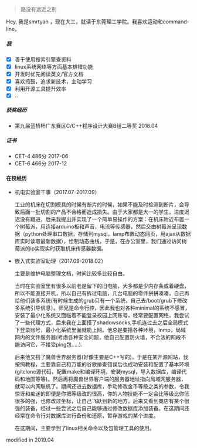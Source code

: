 > 路没有远近之别

Hey, 我是smrtyan ，现在大三，就读于东莞理工学院。我喜欢运动和command-line。

##### 我

- [x] 善于使用搜索引擎查资料
- [x] linux系统网络等方面基本排错功能
- [x] 开发时优先阅读英文/官方文档
- [x] 喜欢捣鼓，追求新技术，主动学习
- [x] 利用开源工具提升效率
- [x] ..

##### 获奖经历

* 第九届蓝桥杯广东赛区C/C++程序设计大赛B组二等奖 2018.04

##### 证书

* CET-4 486分 2017-06
* CET-6 466分 2017-12

#### 在校经历

* 机电实验室干事（2017.07-2017.09）

    工业的机床在切割模具的时候有断片的时候，如果不能及时检测到断片，会导致后面一批切割的产品不合格而造成损失。由于大家都是大一的学生，进度迟迟没有跟进，后来我提出并实现了一个简单易操作的方案：在机床附近布置一个树莓派，用连接arduino板和声音，电流等传感器，然后交由树莓派呈现数据（python处理串口数据，存储到mysql，lamp布置动态网页，用ajax从数据库实时读取最新数据），绘制动态曲线，于是，在办公室里，我们通过访问树莓派的ip实现实时获取机床传感器数据。

* 嵌入式实验室助理（2017.09-2018.02）

    主要是维护电脑整理文档，时间比较多比较自由。

    当时在实验室里有很多以前老是留下的旧电脑，大多都是少内存条或着硬盘，所以不能直接开机，所以自己有拆过电脑，几台电脑的零件拼拼凑凑，自己再给他们装多系统(有时候生成的grub只有一个系统，自己去/boot/grub下修改多系统引导信息）。师兄是命令行控，因此我也对各种minimal的系统不感冒，安装了最小化系统又面临着不能登录校园上网账号，经常要配置网络，我尝试了一些代理方式，后来我在上面搭了shadowsocks,手机连过去之后全局模式下登录账号，最小化系统里面就能上网。他总是要搭各种环境，lnmp，局域网内的文件服务器(考虑各种安全问题，他自己配置防火墙，不合法的网段不能访问它，不接受ping包.....).

    后来他又搭了魔兽世界服务器(好像主要是C++写的)，于是在某开源网站，我按照教程，主要靠自己和万能的谷歌排查错误后也成功安装和配置了基本环境(gitclone源代码，配置make和编译环境，安装mysql，导入数据库，编译代码和地图等等)。然后再将魔兽世界客户端的服务器地址指向局域网服务器，就可以内网联机了。期间还进去数据库，手动修改金币等级之类的参数，令我惊讶和痴迷的即便是你把等级改的很高，你的人物技能不一定会比等级比你低很多的强，也修改过坐标，让自己飞跃到新的地方。后来又看到商店有某个很强的装备，经过一些尝试之后自己能够通过修改数据库添加装备。在这期间还经常在命令行对数据库进行备份和还原，暂存游戏的某个进度。

    在这期间，主要学到了linux相关命令以及包管理工具的使用。

modified in 2019.04
